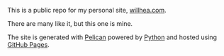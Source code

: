 This is a public repo for my personal site, [willhea.com](https://willhea.com/). 

There are many like it, but this one is mine. 

The site is generated with [Pelican](https://docs.getpelican.com/en/latest/) powered by [Python](https://www.python.org/) and hosted using [GitHub Pages](https://docs.github.com/en/pages/quickstart). 
